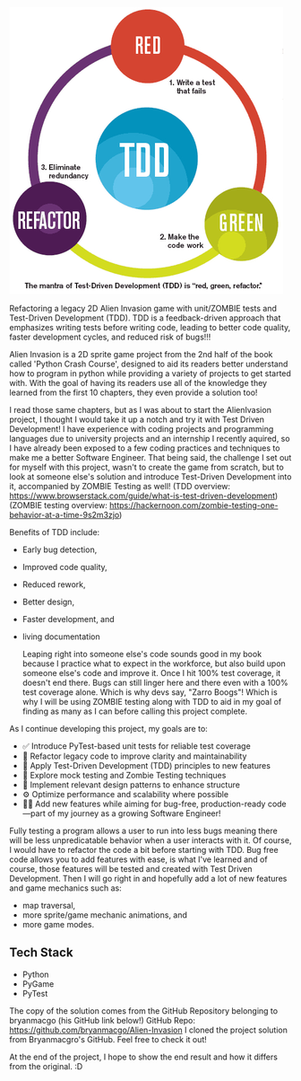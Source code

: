 
![tdd.jpeg](tdd.jpeg)

Refactoring a legacy 2D Alien Invasion game with unit/ZOMBIE tests and Test-Driven Development (TDD). 
TDD is a feedback-driven approach that emphasizes writing tests before writing code, leading to better code quality, faster development cycles, and reduced risk of bugs!!!


  Alien Invasion is a 2D sprite game project from the 2nd half of the book called 'Python Crash Course', designed to aid its readers better understand how to program in python while providing a variety of projects to get started with.
With the goal of having its readers use all of the knowledge they learned from the first 10 chapters, they even provide a solution too!

  I read those same chapters, but as I was about to start the AlienIvasion project, I thought I would take it up a notch and try it with Test Driven Development!
I have experience with coding projects and programming languages due to university projects and an internship I recently aquired, so I have already been exposed to a few coding practices and techniques to make me a better Software Engineer.
That being said, the challenge I set out for myself with this project, wasn't to create the game from scratch, but to look at someone else's solution and introduce Test-Driven Development into it, accompanied by ZOMBIE Testing as well! 
(TDD overview: https://www.browserstack.com/guide/what-is-test-driven-development)
(ZOMBIE testing overview: https://hackernoon.com/zombie-testing-one-behavior-at-a-time-9s2m3zjo)

Benefits of TDD include:
- Early bug detection,
- Improved code quality,
- Reduced rework,
- Better design,
- Faster development, and
- living documentation


  Leaping right into someone else's code sounds good in my book because I practice what to expect in the workforce, but also build upon someone else's code and improve it. 
Once I hit 100% test coverage, it doesn't end there. Bugs can still linger here and there even with a 100% test coverage alone. Which is why devs say, "Zarro Boogs"! Which is why I will be using ZOMBIE testing along with TDD to aid
in my goal of finding as many as I can before calling this project complete.


As I continue developing this project, my goals are to:
- ✅ Introduce PyTest-based unit tests for reliable test coverage
- 🔄 Refactor legacy code to improve clarity and maintainability
- 🧪 Apply Test-Driven Development (TDD) principles to new features
- 🧱 Explore mock testing and Zombie Testing techniques
- 🧠 Implement relevant design patterns to enhance structure
- ⚙️ Optimize performance and scalability where possible
- 🧑‍💻 Add new features while aiming for bug-free, production-ready code—part of my journey as a growing Software Engineer!

Fully testing a program allows a user to run into less bugs meaning there will be less unpredicatable behavior when a user interacts with it.
Of course, I would have to refactor the code a bit before starting with TDD. 
Bug free code allows you to add features with ease, is what I've learned and of course, those features will be tested and created with Test Driven Development. 
Then I will go right in and hopefully add a lot of new features and game mechanics such as:
- map traversal,
- more sprite/game mechanic animations, and
- more game modes.

## Tech Stack
- Python
- PyGame
- PyTest


The copy of the solution comes from the GitHub Repository belonging to bryanmacgo (his GitHub link below!)
GitHub Repo: https://github.com/bryanmacgo/Alien-Invasion
I cloned the project solution from Bryanmacgro's GitHub. Feel free to check it out!

At the end of the project, I hope to show the end result and how it differs from the original. :D

